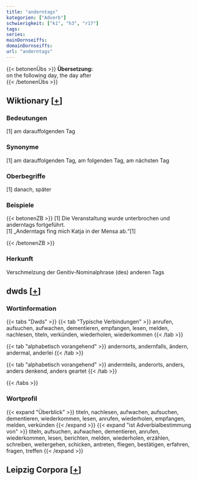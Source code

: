 ```yaml
---
title: "anderntags"
kategorien: ["Adverb"]
schwierigkeit: ["k1", "h3", "r17"]
tags:
series:
mainDornseiffs:
domainDornseiffs:
url: "anderntags"
---
```


{{< betonenÜbs >}}
**Übersetzung:**  
on the following day, the day after  
{{< /betonenÜbs >}}

## Wiktionary [[+](https://de.wiktionary.org/wiki/anderntags)]

### Bedeutungen
[1] am darauffolgenden Tag  

### Synonyme
[1] am darauffolgenden Tag, am folgenden Tag, am nächsten Tag  

### Oberbegriffe
[1] danach, später  

### Beispiele
{{< betonenZB >}}
[1] Die Veranstaltung wurde unterbrochen und anderntags fortgeführt.  
[1] „Anderntags fing mich Katja in der Mensa ab.“[1]  

{{< /betonenZB >}}
### Herkunft
Verschmelzung der Genitiv-Nominalphrase (des) anderen Tags  



## dwds [[+](https://www.dwds.de/wb/anderntags)]

### Wortinformation
{{< tabs "Dwds" >}}
{{< tab "Typische Verbindungen" >}}
anrufen, aufsuchen, aufwachen, dementieren, empfangen, lesen, melden, nachlesen, titeln, verkünden, wiederholen, wiederkommen
{{< /tab >}}

{{< tab "alphabetisch vorangehend" >}}
andernorts, andernfalls, ändern, andermal, anderlei
{{< /tab >}}

{{< tab "alphabetisch vorangehend" >}}
andernteils, anderorts, anders, anders denkend, anders geartet
{{< /tab >}}

{{< /tabs >}}

### Wortprofil
{{< expand "Überblick" >}} titeln, nachlesen, aufwachen, aufsuchen, dementieren, wiederkommen, lesen, anrufen, wiederholen, empfangen, melden, verkünden {{< /expand >}}
{{< expand "ist Adverbialbestimmung von" >}} titeln, aufsuchen, aufwachen, dementieren, anrufen, wiederkommen, lesen, berichten, melden, wiederholen, erzählen, schreiben, weitergehen, schicken, antreten, fliegen, bestätigen, erfahren, fragen, treffen {{< /expand >}}

## Leipzig Corpora [[+](https://corpora.uni-leipzig.de/en/res?word=anderntags&corpusId=deu_newscrawl-public_2018)]

